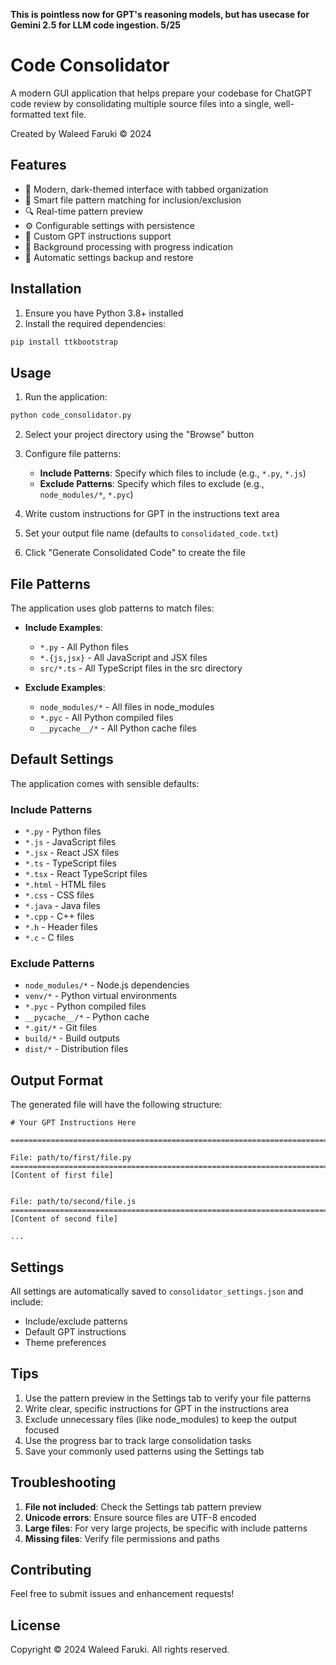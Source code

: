 **This is pointless now for GPT's reasoning models, but has usecase for Gemini 2.5 for LLM code ingestion. 5/25**


# Code Consolidator

A modern GUI application that helps prepare your codebase for ChatGPT code review by consolidating multiple source files into a single, well-formatted text file.

Created by Waleed Faruki © 2024

## Features

- 🎨 Modern, dark-themed interface with tabbed organization
- 📁 Smart file pattern matching for inclusion/exclusion
- 🔍 Real-time pattern preview
- ⚙️ Configurable settings with persistence
- 📝 Custom GPT instructions support
- 🚀 Background processing with progress indication
- 💾 Automatic settings backup and restore

## Installation

1. Ensure you have Python 3.8+ installed
2. Install the required dependencies:
```bash
pip install ttkbootstrap
```

## Usage

1. Run the application:
```bash
python code_consolidator.py
```

2. Select your project directory using the "Browse" button

3. Configure file patterns:
   - **Include Patterns**: Specify which files to include (e.g., `*.py`, `*.js`)
   - **Exclude Patterns**: Specify which files to exclude (e.g., `node_modules/*`, `*.pyc`)

4. Write custom instructions for GPT in the instructions text area

5. Set your output file name (defaults to `consolidated_code.txt`)

6. Click "Generate Consolidated Code" to create the file

## File Patterns

The application uses glob patterns to match files:

- **Include Examples**:
  - `*.py` - All Python files
  - `*.{js,jsx}` - All JavaScript and JSX files
  - `src/*.ts` - All TypeScript files in the src directory

- **Exclude Examples**:
  - `node_modules/*` - All files in node_modules
  - `*.pyc` - All Python compiled files
  - `__pycache__/*` - All Python cache files

## Default Settings

The application comes with sensible defaults:

### Include Patterns
- `*.py` - Python files
- `*.js` - JavaScript files
- `*.jsx` - React JSX files
- `*.ts` - TypeScript files
- `*.tsx` - React TypeScript files
- `*.html` - HTML files
- `*.css` - CSS files
- `*.java` - Java files
- `*.cpp` - C++ files
- `*.h` - Header files
- `*.c` - C files

### Exclude Patterns
- `node_modules/*` - Node.js dependencies
- `venv/*` - Python virtual environments
- `*.pyc` - Python compiled files
- `__pycache__/*` - Python cache
- `*.git/*` - Git files
- `build/*` - Build outputs
- `dist/*` - Distribution files

## Output Format

The generated file will have the following structure:

```
# Your GPT Instructions Here

================================================================================

File: path/to/first/file.py
================================================================================
[Content of first file]


File: path/to/second/file.js
================================================================================
[Content of second file]

...
```

## Settings

All settings are automatically saved to `consolidator_settings.json` and include:
- Include/exclude patterns
- Default GPT instructions
- Theme preferences

## Tips

1. Use the pattern preview in the Settings tab to verify your file patterns
2. Write clear, specific instructions for GPT in the instructions area
3. Exclude unnecessary files (like node_modules) to keep the output focused
4. Use the progress bar to track large consolidation tasks
5. Save your commonly used patterns using the Settings tab

## Troubleshooting

1. **File not included**: Check the Settings tab pattern preview
2. **Unicode errors**: Ensure source files are UTF-8 encoded
3. **Large files**: For very large projects, be specific with include patterns
4. **Missing files**: Verify file permissions and paths

## Contributing

Feel free to submit issues and enhancement requests!

## License

Copyright © 2024 Waleed Faruki. All rights reserved.
